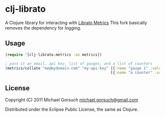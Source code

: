 # clj-librato

A Clojure library for interacting with [Librato Metrics](https://metrics.librato.com)
This fork basically removes the dependency for logging.

## Usage

````clojure
(require '[clj-librato.metrics :as metrics])

; pass it an email, api key, list of gauges, and a list of counters
(metrics/collate "me@mydomain.com" "my-api-key" [{:name "gauge 1" :value 34 } {:name "gauge 2" :value 0}] 
                                                [{:name "a counter" :value 79213}])
````

## License

Copyright (C) 2011 Michael Gorsuch <michael.gorsuch@gmail.com>

Distributed under the Eclipse Public License, the same as Clojure.
